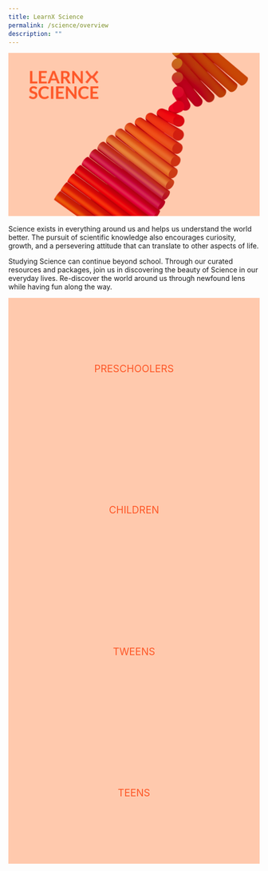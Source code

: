 ```yaml
---
title: LearnX Science
permalink: /science/overview
description: ""
---
```

<style type="text/css">
/* Links */
.content a { color: #322987; }
.content a:focus,
.content a:hover { color: #28216c; }

/* Button Outline */
.bp-button { padding-left: 1.5rem; padding-right: 1.5rem; }
.bp-button.is-primary-outline { border: 1px solid #322987; color: #322987; background-color: transparent; text-decoration: none; }
.bp-button.is-primary-outline:focus,
.bp-button.is-primary-outline:hover { border: 1px solid #322987; color: #cff2e8; background-color: #322987; text-decoration: none; }

/* Responsive Iframe */
.responsive-iframe { position: absolute; top: 0; left: 0; bottom: 0; right: 0; width: 100%; height: 100%; }
.responsive-iframe-container { position: relative; overflow: hidden; width: 100%; }
.responsive-iframe-container.ratio-16by9 { padding-top: 56.25%; }
.responsive-iframe-container.ratio-4by3 { padding-top: 75%; }
.responsive-iframe-container.ratio-3by2 { padding-top: 66.66%; }
.responsive-iframe-container.ratio-1by1 { padding-top: 100%; }

/* Click Box */
.clickbox { display: block; position: relative; width: 100%; padding-bottom: 56.25%; background-color: transparent; }
.clickbox span { padding: .5rem; }
.clickbox a { position: absolute; display: flex; width: 100%; height: 100%; align-items: center; justify-content: center; font-size: 1.25rem; text-align: center; text-decoration: none; text-transform: uppercase; }
.clickbox a:focus,
.clickbox a:hover { text-decoration: none; }

/* Thoughtful Tangerine */
.clickbox.is-thoughtful-tangerine { background-color: #ffc9ad; color: #FE5828; }
.clickbox.is-thoughtful-tangerine a { color: #FE5828; }
.clickbox.is-thoughtful-tangerine a:focus,
.clickbox.is-thoughtful-tangerine a:hover { background-color: #FE5828; color: #ffc9ad; }
</style>
![LearnX Science](/images/science/lfa-science.png)

Science exists in everything around us and helps us understand the world better. The pursuit of scientific knowledge also encourages curiosity, growth, and a persevering attitude that can translate to other aspects of life. 

Studying Science can continue beyond school. Through our curated resources and packages, join us in discovering the beauty of Science in our everyday lives. Re-discover the world around us through newfound lens while having fun along the way. 

<!-- <p>
  <div class="responsive-iframe-container ratio-16by9">
    <iframe class="responsive-iframe" src="https://www.youtube.com/embed/uOfQMXQ4lL8"></iframe>
  </div>
</p> -->

<div class="row is-multiline">
  <div class="col is-one-third">
    <div class="clickbox is-thoughtful-tangerine">
      <a href="/science/preschoolers/overview">
        <span>Preschoolers</span>
      </a>
    </div>
  </div>
  <div class="col is-one-third">
    <div class="clickbox is-thoughtful-tangerine">
      <a href="/science/children/overview">
        <span>Children</span>
      </a>
    </div>
  </div>
  <div class="col is-one-third">
    <div class="clickbox is-thoughtful-tangerine">
      <a href="/science/tweens/overview">
        <span>Tweens</span>
      </a>
    </div>
  </div>
</div>

<div class="row is-multiline">
  <div class="col is-one-third">
    <div class="clickbox is-thoughtful-tangerine">
      <a href="/science/teens/overview">
        <span>Teens</span>
      </a>
    </div>
  </div>
  <div class="col is-one-third">
  </div>
</div>